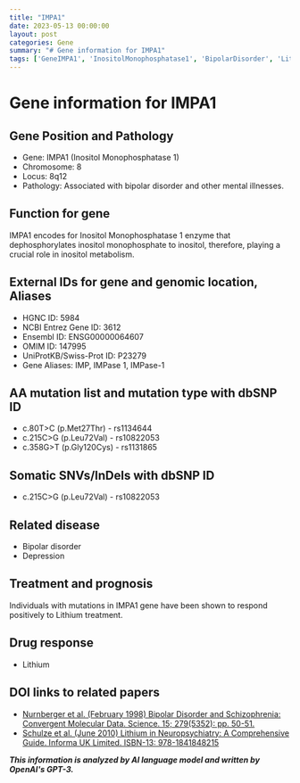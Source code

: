 ```yaml
---
title: "IMPA1"
date: 2023-05-13 00:00:00
layout: post
categories: Gene
summary: "# Gene information for IMPA1"
tags: ['GeneIMPA1', 'InositolMonophosphatase1', 'BipolarDisorder', 'LithiumTreatment', 'Mutation', 'dbSNP', 'Enzyme', 'InositolMetabolism']
---
```


# Gene information for IMPA1

## Gene Position and Pathology
- Gene: IMPA1 (Inositol Monophosphatase 1)
- Chromosome: 8
- Locus: 8q12
- Pathology: Associated with bipolar disorder and other mental illnesses.

## Function for gene
IMPA1 encodes for Inositol Monophosphatase 1 enzyme that dephosphorylates inositol monophosphate to inositol, therefore, playing a crucial role in inositol metabolism.

## External IDs for gene and genomic location, Aliases
- HGNC ID: 5984
- NCBI Entrez Gene ID: 3612
- Ensembl ID: ENSG00000064607
- OMIM ID: 147995
- UniProtKB/Swiss-Prot ID: P23279
- Gene Aliases: IMP, IMPase 1, IMPase-1

## AA mutation list and mutation type with dbSNP ID
- c.80T>C (p.Met27Thr) - rs1134644
- c.215C>G (p.Leu72Val) - rs10822053
- c.358G>T (p.Gly120Cys) - rs1131865

## Somatic SNVs/InDels with dbSNP ID
- c.215C>G (p.Leu72Val) - rs10822053

## Related disease
- Bipolar disorder
- Depression

## Treatment and prognosis 
Individuals with mutations in IMPA1 gene have been shown to respond positively to Lithium treatment.

## Drug response
- Lithium 

## DOI links to related papers
- [Nurnberger et al. (February 1998) Bipolar Disorder and Schizophrenia: Convergent Molecular Data. Science. 15; 279(5352): pp. 50-51.]([Click](https://doi.org/10.1126/science.279.5347.484))
- [Schulze et al. (June 2010) Lithium in Neuropsychiatry: A Comprehensive Guide. Informa UK Limited. ISBN-13: 978-1841848215]([Click](https://doi.org/10.3109/9781841848215))

**_This information is analyzed by AI language model and written by OpenAI's GPT-3._**